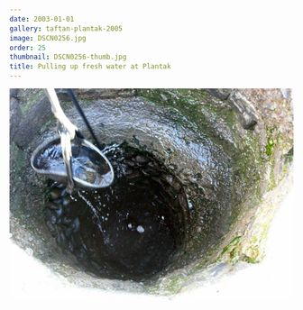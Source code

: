 ```yaml
---
date: 2003-01-01
gallery: taftan-plantak-2005
image: DSCN0256.jpg
order: 25
thumbnail: DSCN0256-thumb.jpg
title: Pulling up fresh water at Plantak
---
```


![Pulling up fresh water at Plantak](./DSCN0256.jpg)